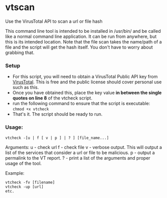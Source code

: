 vtscan
======

Use the VirusTotal API to scan a url or file hash

This command line tool is intended to be installed in /usr/bin/ and be called like a normal command line application. It can be run from anywhere, but this is its intended location.
Note that the file scan takes the name/path of a file and the script will get the hash itself. You don't have to worry about grabbing that. 

### Setup
 - For this script, you will need to obtain a VirusTotal Public API key from [VirusTotal](http://virustotal.com). This is free and the public license should cover personal use such as this.  
 - Once you have obtained this, place the key value **in between the single quotes on line 8** of the vtcheck script.  
 - run the following command to ensure that the script is executable:    
```chmod +x vtcheck```  
 - That's it. The script should be ready to run.  

### Usage:
```vtcheck -[u | f [ v | p ] | ? ] [file_name...]```

Arguments:
u - check url
f - check file
v - verbose output. This will output a list of the services that consider a url or file to be malicious.
p - output a permalink to the VT report.
? - print a list of the arguments and proper usage of the tool.

Example:
```
vtcheck -fv [filename]
vtcheck -up [url]
etc.

```
